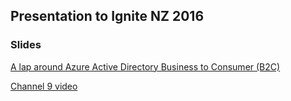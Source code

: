 ## Presentation to Ignite NZ 2016

### Slides 

[A lap around Azure Active Directory Business to Consumer (B2C)](https://rbrayb.github.io/Presentations/A-lap-around-AAD-B2C/A-lap-around-AAD-B2C.pptx)

[Channel 9 video](https://channel9.msdn.com/Events/Ignite/New-Zealand-2016/M305)
